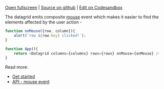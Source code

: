 
[Open fullscreen](/events/) | [Source on github](https://github.com/activewidgets/preact/tree/master/examples/events) | [Edit on Codesandbox](https://codesandbox.io/s/github/activewidgets/preact/tree/master/examples/events)

The datagrid emits composite [mouse](https://docs.activewidgets.com/api/datagrid/mouse-event/) event 
which makes it easier to find the elements affected by the user action -

```js
function onMouse({row, column}){
    alert(`row ${row.key} clicked!`);
}

function App(){
    return <Datagrid columns={columns} rows={rows} onMouse={onMouse} />
}
```

Read more:

- [Get started](https://docs.activewidgets.com/guide/starting/preact/#user-events)
- [API - mouse event](https://docs.activewidgets.com/api/datagrid/mouse-event/)